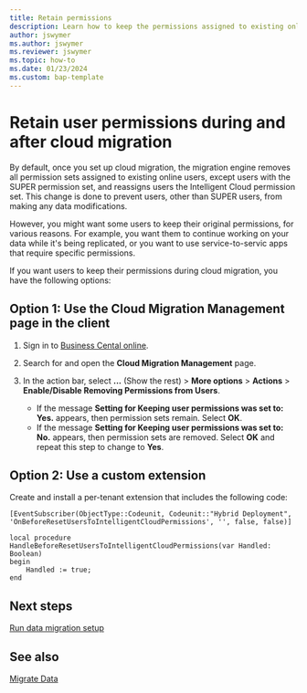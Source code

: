 ```yaml
---
title: Retain permissions
description: Learn how to keep the permissions assigned to existing online users  so they can continue to work as usual during cloud migration.
author: jswymer 
ms.author: jswymer 
ms.reviewer: jswymer 
ms.topic: how-to
ms.date: 01/23/2024
ms.custom: bap-template
---
```

# Retain user permissions during and after cloud migration

By default, once you set up cloud migration, the migration engine removes all permission sets assigned to existing online users, except users with the SUPER permission set, and reassigns users the Intelligent Cloud permission set. This change is done to prevent users, other than SUPER users, from making any data modifications.

However, you might want some users to keep their original permissions, for various reasons. For example, you want them to continue working on your data while it's being replicated, or you want to use service-to-servic apps that require specific permissions.

If you want users to keep their permissions during cloud migration, you have the following options:

## Option 1: Use the Cloud Migration Management page in the client

1. Sign in to [Business Cental online](https://businesscentral.dynamics.com/).
1. Search for and open the **Cloud Migration Management** page.
1. In the action bar, select **...** (Show the rest) > **More options** > **Actions** > **Enable/Disable Removing Permissions from Users**.

   - If the message **Setting for Keeping user permissions was set to: Yes.** appears, then permission sets remain. Select **OK**.
   - If the message **Setting for Keeping user permissions was set to: No.** appears, then permission sets are removed. Select **OK** and repeat this step to change to **Yes**.

## Option 2: Use a custom extension

Create and install a per-tenant extension that includes the following code:

```al
[EventSubscriber(ObjectType::Codeunit, Codeunit::"Hybrid Deployment", 'OnBeforeResetUsersToIntelligentCloudPermissions', '', false, false)] 

local procedure HandleBeforeResetUsersToIntelligentCloudPermissions(var Handled: Boolean) 
begin 
    Handled := true; 
end 
```

## Next steps

[Run data migration setup](migration-setup.md)

## See also

[Migrate Data](migrate-data.md)  
